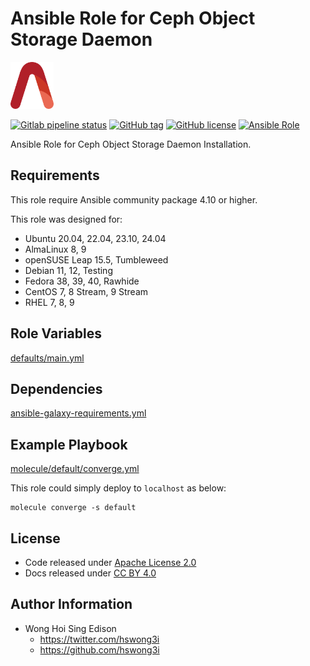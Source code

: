 # Ansible Role for Ceph Object Storage Daemon

<a href="https://alvistack.com" title="AlviStack" target="_blank"><img src="/alvistack.svg" height="75" alt="AlviStack"></a>

[![Gitlab pipeline status](https://img.shields.io/gitlab/pipeline/alvistack/ansible-role-ceph_osd/master)](https://gitlab.com/alvistack/ansible-role-ceph_osd/-/pipelines)
[![GitHub tag](https://img.shields.io/github/tag/alvistack/ansible-role-ceph_osd.svg)](https://github.com/alvistack/ansible-role-ceph_osd/tags)
[![GitHub license](https://img.shields.io/github/license/alvistack/ansible-role-ceph_osd.svg)](https://github.com/alvistack/ansible-role-ceph_osd/blob/master/LICENSE)
[![Ansible Role](https://img.shields.io/badge/galaxy-alvistack.ceph_osd-blue.svg)](https://galaxy.ansible.com/alvistack/ceph_osd)

Ansible Role for Ceph Object Storage Daemon Installation.

## Requirements

This role require Ansible community package 4.10 or higher.

This role was designed for:

-   Ubuntu 20.04, 22.04, 23.10, 24.04
-   AlmaLinux 8, 9
-   openSUSE Leap 15.5, Tumbleweed
-   Debian 11, 12, Testing
-   Fedora 38, 39, 40, Rawhide
-   CentOS 7, 8 Stream, 9 Stream
-   RHEL 7, 8, 9

## Role Variables

[defaults/main.yml](defaults/main.yml)

## Dependencies

[ansible-galaxy-requirements.yml](ansible-galaxy-requirements.yml)

## Example Playbook

[molecule/default/converge.yml](molecule/default/converge.yml)

This role could simply deploy to `localhost` as below:

    molecule converge -s default

## License

-   Code released under [Apache License 2.0](LICENSE)
-   Docs released under [CC BY 4.0](http://creativecommons.org/licenses/by/4.0/)

## Author Information

-   Wong Hoi Sing Edison
    -   <https://twitter.com/hswong3i>
    -   <https://github.com/hswong3i>
